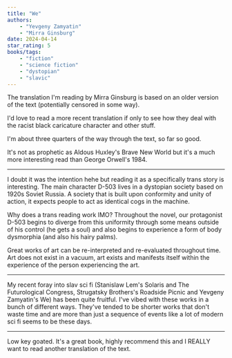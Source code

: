 ```yaml
---
title: "We"
authors:
    - "Yevgeny Zamyatin"
    - "Mirra Ginsburg"
date: 2024-04-14
star_rating: 5
books/tags:
    - "fiction"
    - "science fiction"
    - "dystopian"
    - "slavic"
---
```


The translation I'm reading by Mirra Ginsburg is based on an older version of the text (potentially censored in some way).

I'd love to read a more recent translation if only to see how they deal with the racist black caricature character and other stuff.

I'm about three quarters of the way through the text, so far so good.

It's not as prophetic as Aldous Huxley's Brave New World but it's a much more interesting read than George Orwell's 1984.

---

I doubt it was the intention hehe but reading it as a specifically trans story is interesting. The main character D-503 lives in a dystopian society based on 1920s Soviet Russia. A society that is built upon conformity and unity of action, it expects people to act as identical cogs in the machine.

Why does a trans reading work IMO? Throughout the novel, our protagonist D-503 begins to diverge from this uniformity through some means outside of his control (he gets a soul) and also begins to experience a form of body dysmorphia (and also his hairy palms).

Great works of art can be re-interpreted and re-evaluated throughout time. Art does not exist in a vacuum, art exists and manifests itself within the experience of the person experiencing the art.

---

My recent foray into slav sci fi (Stanislaw Lem's Solaris and The Futurological Congress, Strugatsky Brothers's Roadside Picnic and Yevgeny Zamyatin's We) has been quite fruitful. I've vibed with these works in a bunch of different ways. They've tended to be shorter works that don't waste time and are more than just a sequence of events like a lot of modern sci fi seems to be these days.

---

Low key goated. It's a great book, highly recommend this and I REALLY want to read another translation of the text.
